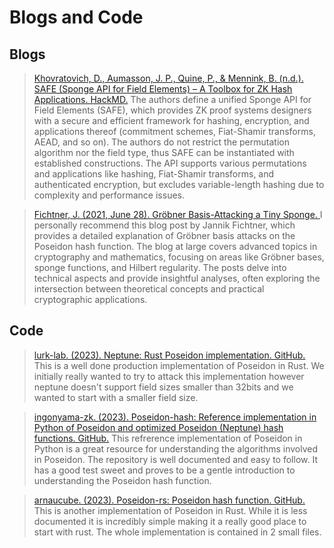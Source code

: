 # Blogs and Code

## Blogs
>[Khovratovich, D., Aumasson, J. P., Quine, P., & Mennink, B. (n.d.). SAFE (Sponge API for Field Elements) – A Toolbox for ZK Hash Applications. HackMD.](https://hackmd.io/bHgsH6mMStCVibM_wYvb2w)
The authors define a unified Sponge API for Field Elements (SAFE), which provides ZK proof systems designers with a secure and efficient framework for hashing, encryption, and applications thereof (commitment schemes, Fiat-Shamir transforms, AEAD, and so on). 
The authors do not restrict the permutation algorithm nor the field type, thus SAFE can be instantiated with established constructions.
The API supports various permutations and applications like hashing, Fiat-Shamir transforms, and authenticated encryption, but excludes variable-length hashing due to complexity and performance issues. 

>[Fichtner, J. (2021, June 28). Gröbner Basis-Attacking a Tiny Sponge. ](https://jfs.sh/blog/)
I personally recommend this blog post by Jannik Fichtner, which provides a detailed explanation of Gröbner basis attacks on the Poseidon hash function. 
The blog at large covers advanced topics in cryptography and mathematics, focusing on areas like Gröbner bases, sponge functions, and Hilbert regularity. 
The posts delve into technical aspects and provide insightful analyses, often exploring the intersection between theoretical concepts and practical cryptographic applications.

## Code

>[lurk-lab. (2023). Neptune: Rust Poseidon implementation. GitHub.](https://github.com/lurk-lab/neptune)
This is a well done production implementation of Poseidon in Rust. We initially really wanted to try to attack this implementation however neptune doesn't support field sizes smaller than 32bits and we wanted to start with a smaller field size.

>[ingonyama-zk. (2023). Poseidon-hash: Reference implementation in Python of Poseidon and optimized Poseidon (Neptune) hash functions. GitHub.](https://github.com/ingonyama-zk/poseidon-hash?tab=readme-ov-file)
This refrerence implementation of Poseidon in Python is a great resource for understanding the algorithms involved in Poseidon. The repository is well documented and easy to follow. It has a good test sweet and proves to be a gentle introduction to understanding the Poseidon hash function.

>[arnaucube. (2023). Poseidon-rs: Poseidon hash function. GitHub.](https://github.com/arnaucube/poseidon-rs)
This is another implementation of Poseidon in Rust. While it is less documented it is incredibly simple making it a really good place to start with rust. The whole implementation is contained in 2 small files. 